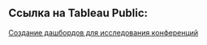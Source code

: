 ## Ссылка на Tableau Public: 
[Создание дашбордов для исследования конференций](https://public.tableau.com/app/profile/zvyagin.den/viz/TED-_17264127724620/sheet21)
